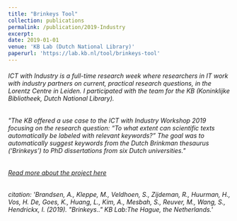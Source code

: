 ```yaml
---
title: "Brinkeys Tool"
collection: publications
permalink: /publication/2019-Industry
excerpt: 
date: 2019-01-01
venue: 'KB Lab (Dutch National Library)'
paperurl: 'https://lab.kb.nl/tool/brinkeys-tool'
---
```


###### ICT with Industry is a full-time research week where researchers in IT work with industry partners on current, practical research questions, in the Lorentz Centre in Leiden. I participated with the team for the KB (Koninklijke Bibliotheek, Dutch National Library). 

###### "The KB offered a use case to the ICT with Industry Workshop 2019 focusing on the research question: “To what extent can scientific texts automatically be labeled with relevant keywords?” The goal was to automatically suggest keywords from the Dutch Brinkman thesaurus (‘Brinkeys’) to PhD dissertations from six Dutch universities."

###### [Read more about the project here](https://lab.kb.nl/tool/brinkeys-tool)

###### citation: 'Brandsen, A., Kleppe, M., Veldhoen, S., Zijdeman, R., Huurman, H., Vos, H. De, Goes, K., Huang, L., Kim, A., Mesbah, S., Reuver, M., Wang, S., Hendrickx, I. (2019). &quot;Brinkeys..&quot; <i>KB Lab:The Hague, the Netherlands</i>.'
